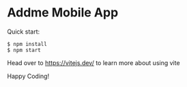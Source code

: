 # Addme Mobile App

Quick start:

```
$ npm install
$ npm start
````

Head over to https://vitejs.dev/ to learn more about using vite

Happy Coding!
